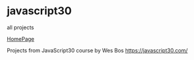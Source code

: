 # javascript30


all projects

[HomePage](https://kadir-akar.github.io/javascript30/js30%20homepage/index.html)

Projects from JavaScript30 course by Wes Bos
https://javascript30.com/
